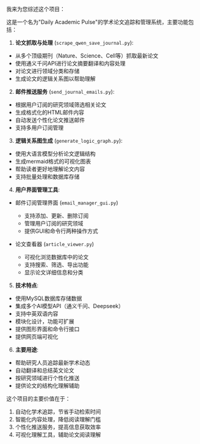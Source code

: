 我来为您综述这个项目：

这是一个名为"Daily Academic Pulse"的学术论文追踪和管理系统，主要功能包括：

1. **论文抓取与处理** (`scrape_qwen_save_journal.py`):
- 从多个顶级期刊（Nature、Science、Cell等）抓取最新论文
- 使用通义千问API进行论文摘要翻译和内容处理
- 对论文进行领域分类和存储
- 生成论文的逻辑关系图以帮助理解

2. **邮件推送服务** (`send_journal_emails.py`):
- 根据用户订阅的研究领域筛选相关论文
- 生成格式化的HTML邮件内容
- 自动发送个性化论文推送邮件
- 支持多用户订阅管理

3. **逻辑关系图生成** (`generate_logic_graph.py`):
- 使用大语言模型分析论文逻辑结构
- 生成mermaid格式的可视化图表
- 帮助读者更好地理解论文内容
- 支持批量处理和数据库存储

4. **用户界面管理工具**:
- 邮件订阅管理界面 (`email_manager_gui.py`)
  * 支持添加、更新、删除订阅
  * 管理用户订阅的研究领域
  * 提供GUI和命令行两种操作方式

- 论文查看器 (`article_viewer.py`)
  * 可视化浏览数据库中的论文
  * 支持搜索、筛选、导出功能
  * 显示论文详细信息和分类

5. **技术特点**:
- 使用MySQL数据库存储数据
- 集成多个AI模型API（通义千问、Deepseek）
- 支持中英双语内容
- 模块化设计，功能可扩展
- 提供图形界面和命令行接口
- 提供网页端可视化

6. **主要用途**:
- 帮助研究人员追踪最新学术动态
- 自动翻译和总结英文论文
- 按研究领域进行个性化推送
- 提供论文的结构化理解辅助

这个项目的主要价值在于：
1. 自动化学术追踪，节省手动检索时间
2. 智能化内容处理，降低阅读理解门槛
3. 个性化推送服务，提高信息获取效率
4. 可视化理解工具，辅助论文阅读理解
